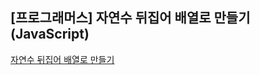 ## **\[프로그래머스\] 자연수 뒤집어 배열로 만들기(JavaScript)**
[자연수 뒤집어 배열로 만들기](https://school.programmers.co.kr/learn/courses/30/lessons/12932)